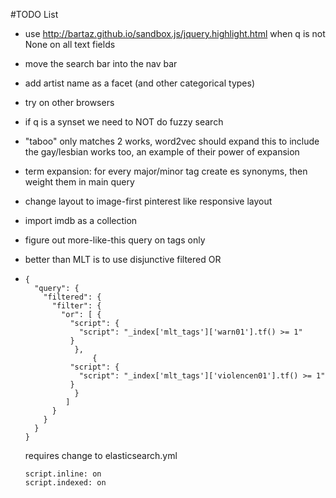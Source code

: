 #TODO List

- use http://bartaz.github.io/sandbox.js/jquery.highlight.html when q is not None on all text fields
- move the search bar into the nav bar
- add artist name as a facet (and other categorical types)
- try on other browsers
- if q is a synset we need to NOT do fuzzy search
- "taboo" only matches 2 works, word2vec should expand this to include the gay/lesbian works too,
  an example of their power of expansion
- term expansion: for every major/minor tag create es synonyms, then weight them in main query
- change layout to image-first pinterest like responsive layout
- import imdb as a collection
- figure out more-like-this query on tags only 
- better than MLT is to use disjunctive filtered OR
- 
  ```
  {
    "query": {
      "filtered": {
        "filter": {
          "or": [ {
            "script": {
              "script": "_index['mlt_tags']['warn01'].tf() >= 1"
            }
             },
                 {
            "script": {
              "script": "_index['mlt_tags']['violencen01'].tf() >= 1"
            }
             }
           ]
        }
      }
    }
  }
  ```
  
  requires change to elasticsearch.yml
  
  ```
  script.inline: on
  script.indexed: on
  ```
